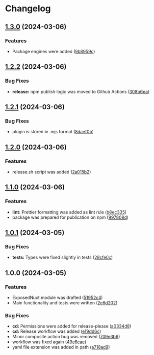 # Changelog

## [1.3.0](https://github.com/websavva/exposed-nuxt/compare/v1.2.2...v1.3.0) (2024-03-06)


### Features

* Package engines were added ([9b8959c](https://github.com/websavva/exposed-nuxt/commit/9b8959c5989a9b89efdfdf2c09296c478138bf31))

## [1.2.2](https://github.com/websavva/exposed-nuxt/compare/v1.2.1...v1.2.2) (2024-03-06)


### Bug Fixes

* **release:** npm publish logic was moved to Github Actions ([308b6ea](https://github.com/websavva/exposed-nuxt/commit/308b6ea035b7fdab745dd40030cbb8beb3c18df8))

## [1.2.1](https://github.com/websavva/exposed-nuxt/compare/v1.2.0...v1.2.1) (2024-03-06)


### Bug Fixes

* plugin is stored in .mjs format ([8daef0b](https://github.com/websavva/exposed-nuxt/commit/8daef0b6b863315bde29613ada75e0c1201122f1))

## [1.2.0](https://github.com/websavva/exposed-nuxt/compare/v1.1.0...v1.2.0) (2024-03-06)


### Features

* release.sh script was added ([2a015b2](https://github.com/websavva/exposed-nuxt/commit/2a015b288b08dc1b45da5122cae6f5e85954b515))

## [1.1.0](https://github.com/websavva/exposed-nuxt/compare/v1.0.1...v1.1.0) (2024-03-06)


### Features

* **lint:** Prettier formatting was added as lint rule ([b8ec335](https://github.com/websavva/exposed-nuxt/commit/b8ec335594eeee74742633b90bfb350e8a61f592))
* package was prepared for publication on npm ([997808d](https://github.com/websavva/exposed-nuxt/commit/997808d9d73a0e00222c34e71124ddbbef7335ae))

## [1.0.1](https://github.com/WebSavva/exposed-nuxt/compare/v1.0.0...v1.0.1) (2024-03-05)

### Bug Fixes

- **tests:** Types were fixed slightly in tests ([28cfe0c](https://github.com/WebSavva/exposed-nuxt/commit/28cfe0cfc2f9fe1eff00e22781178ccb297b7d89))

## 1.0.0 (2024-03-05)

### Features

- ExposedNuxt module was drafted ([51952c4](https://github.com/WebSavva/exposed-nuxt/commit/51952c4bf2c6c33ead423634f26c71e54854b0d4))
- Main functionality and tests were written ([2e6d202](https://github.com/WebSavva/exposed-nuxt/commit/2e6d202a0a82a7eb7ca3b5d466d97a2488762dc2))

### Bug Fixes

- **cd:** Permissions were added for release-please ([a0334d8](https://github.com/WebSavva/exposed-nuxt/commit/a0334d899fce19f75b1e6dee35004b4b05ff2c1d))
- **cd:** Release workflow was added ([e19dd6c](https://github.com/WebSavva/exposed-nuxt/commit/e19dd6caf29c94863e63e906a46a4e343a3cb67e))
- Minor composite action bug was removed ([709e3b9](https://github.com/WebSavva/exposed-nuxt/commit/709e3b911415c49ec579c50494680b5aeb8b50e9))
- workflow was fixed again ([49e6cae](https://github.com/WebSavva/exposed-nuxt/commit/49e6caef3e8566941ee3b1b580c54713d14a2c42))
- yaml file extension was added in path ([a718ad9](https://github.com/WebSavva/exposed-nuxt/commit/a718ad9825be139047db21be3e36232b6fbe691b))
